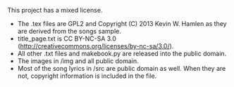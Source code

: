 This project has a mixed license.

* The .tex files are GPL2 and Copyright (C) 2013 Kevin W. Hamlen as they are derived from the songs sample.
* title_page.txt is CC BY-NC-SA 3.0 (http://creativecommons.org/licenses/by-nc-sa/3.0/).
* All other .txt files and makebook.py are released into the public domain.
* The images in /img and all public domain.
* Most of the song lyrics in /src are public domain as well. When they are not, copyright information is included in the file.
